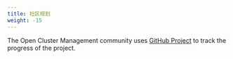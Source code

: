 ```yaml
---
title: 社区规划
weight: -15
---
```


The Open Cluster Management community uses [GitHub Project](https://github.com/open-cluster-management-io/community/projects/2) to track the progress of the project.
